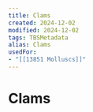 ```yaml
---
title: Clams
created: 2024-12-02
modified: 2024-12-02
tags: TBSMetadata
alias: Clams
usedFor:
- "[[13851 Molluscs]]"
---
```

# Clams
